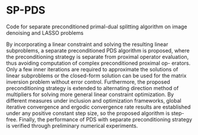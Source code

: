 # SP-PDS
Code for  separate preconditioned primal-dual splitting algorithm on image denoising and LASSO problems

By incorporating a linear constraint and solving the resulting linear subproblems, a separate preconditioned PDS algorithm is proposed, where the preconditioning strategy is separate from proximal operator evaluation, thus avoiding computation of complex preconditioned proximal op- erators. Only a few inner iterations are required to approximate the solutions of linear subproblems or the closed-form solution can be used for the matrix inversion problem without error control. Furthermore, the proposed preconditioning strategy is extended to alternating direction method of multipliers for solving more general linear constraint optimization. By different measures under inclusion and optimization frameworks, global iterative convergence and ergodic convergence rate results are established under any positive constant step size, so the proposed algorithm is step-free. Finally, the performance of PDS with separate preconditioning strategy is verified through preliminary numerical experiments.
